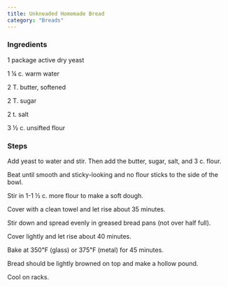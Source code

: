 ```yaml
---
title: Unkneaded Homemade Bread
category: "Breads"
---
```


### Ingredients

<p itemprop="ingredients">1 package active dry yeast</p>
<p itemprop="ingredients">1 &frac14; c. warm water</p>
<p itemprop="ingredients">2 T. butter, softened</p>
<p itemprop="ingredients">2 T. sugar</p>
<p itemprop="ingredients">2 t. salt</p>
<p itemprop="ingredients">3 &frac12; c. unsifted flour</p>

### Steps

<p>Add yeast to water and stir. Then add the butter, sugar, salt, and 3 c. flour.</p>
<p>Beat until smooth and sticky-looking and no flour sticks to the side of the bowl.</p>
<p>Stir in 1-1 &frac12; c. more flour to make a soft dough.</p>
<p>Cover with a clean towel and let rise about 35 minutes.</p>
<p>Stir down and spread evenly in greased bread pans (not over half full).</p>
<p>Cover lightly and let rise about 40 minutes.</p>
<p>Bake at 350&#8457; (glass) or 375&#8457; (metal) for 45 minutes.</p>
<p>Bread should be lightly browned on top and make a hollow pound.</p>
<p>Cool on racks.</p>
